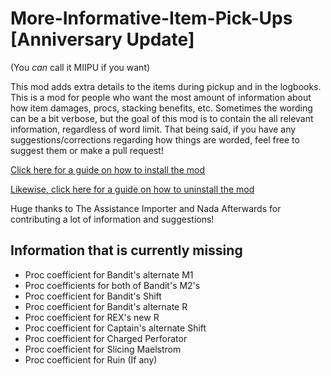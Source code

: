 # More-Informative-Item-Pick-Ups [Anniversary Update]
(You *can* call it MIIPU if you want)

This mod adds extra details to the items during pickup and in the logbooks. This is a mod for people who want the most amount of information about how item damages, procs, stacking benefits, etc. Sometimes the wording can be a bit verbose, but the goal of this mod is to contain the all relevant information, regardless of word limit. That being said, if you have any suggestions/corrections regarding how things are worded, feel free to suggest them or make a pull request!

[Click here for a guide on how to install the mod](https://github.com/tuxedoderpycat/TEXT-MOD-More-Informative-Item-Pick-Ups/wiki/Installing)

[Likewise, click here for a guide on how to uninstall the mod](https://github.com/tuxedoderpycat/TEXT-MOD-More-Informative-Item-Pick-Ups/wiki/Uninstalling)

Huge thanks to The Assistance Importer and Nada Afterwards for contributing a lot of information and suggestions!

## Information that is currently missing
* Proc coefficient for Bandit's alternate M1
* Proc coefficients for both of Bandit's M2's
* Proc coefficient for Bandit's Shift
* Proc coefficient for Bandit's alternate R
* Proc coefficient for REX's new R
* Proc coefficient for Captain's alternate Shift
* Proc coefficient for Charged Perforator
* Proc coefficient for Slicing Maelstrom
* Proc coefficient for Ruin (If any)
